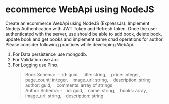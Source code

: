 # ecommerce WebApi using NodeJS

Create an ecommerce WebApi using NodeJS (ExpressJs). Implement Nodejs Authentication with JWT Token and Refresh token. Once the user authenticated with the server, use should be able to add book, delete book, update book and get books and implement same crud operations for author. Please consider following practices while developing WebApi.
<br />

1. For Data persistence use mongodb.
2. For Validation use Joi.
3. For Logging use Pino.
   <br />
   > Book Schema: -
   > &ensp;id: guid,
   > &ensp; title: string,
   > &ensp; price: integer,
   > &ensp; page_count: integer,
   > &ensp; image_url: string,
   > &ensp; description: string
   > &ensp; author: guid,
   > &ensp; comments: array of strings
   > <br />
   > Author Schema: -
   > &ensp; id: guid,
   > &ensp; name: string,
   > &ensp; books: array,
   > &ensp; image_url: string,
   > &ensp; description: string
